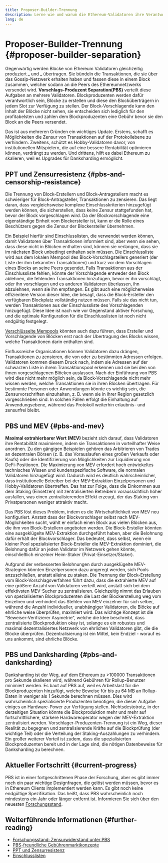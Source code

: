 ```yaml
---
title: Proposer-Builder-Trennung
description: Lerne wie und warum die Ethereum-Validatoren ihre Verantwortung für die Blockproduktion und Blockübertragung aufteilen.
lang: de
---
```


# Proposer-Builder-Trennung {#proposer-builder-separation}

Gegenwärtig werden Blöcke von Ethereum Validatoren gleichzeitig produziert _ und _ übertragen. Sie bündeln die Transaktionen, die sie über das Gossip-Netzwerk erhalten haben und fassen diese in einem Block zusammen, welcher sodann an die Peers des Ethereumnetzwerks versendet wird. **Vorschlags-Produzent Separation(PBS)** verteilt diese Aufgaben an mehrere Validatoren. Blockproduzenten werden dafür verantwortlich sein, Blöcke zu erstellen und diese den Blocküberträgern in jedem Slot zur Verfügung zu stellen. Der Block-Vorschlagende kann den Inhalt der Blöcke nicht sehen, sie entscheiden sich lediglich für den profitabelsten und zahlen dem Blockproduzenten eine Gebühr bevor sie den Block an die Peers versendet.

Das ist aus mehreren Gründen ein wichtiges Update. Erstens, schafft es Möglichkeiten die Zensur von Transaktionen auf der Protokollebene zu verhindern. Zweitens, schützt es Hobby-Validatoren davor, von institutionellen Mitspielern, die auf eine bessere Rentabilität optimieren können, verdrängt zu werden. Und drittens, hilft es dabei Ethereum zu skalieren, weil es Upgrades für Danksharding ermöglicht.

## PPT und Zensurresistenz {#pbs-and-censorship-resistance}

Die Trennung von Block-Erstellern und Block-Antragstellern macht es schwieriger für Block-Antragsteller, Transaktionen zu zensieren. Das liegt daran, dass vergleichsweise komplexe Einschlusskriterien hinzugefügt werden können, die sicherstellen, dass keine Zensur stattgefunden hat, bevor der Block vorgeschlagen wird. Da der Blockvorschlagende eine eigenständige Einheit vom Blockersteller ist, kann er die Rolle eines Beschützers gegen die Zensur der Blockersteller übernehmen.

Ein Beispiel hierfür sind Einschlusslisten, die verwendet werden können, damit Validatoren über Transaktionen informiert sind, aber wenn sie sehen, dass diese nicht in Blöcken enthalten sind, können sie verlangen, dass sie im nächsten Block unbedingt enthalten sein müssen. Die Einschlussliste wird aus dem lokalen Mempool des Block-Vorschlagstellers generiert (der Liste der ihm bekannten Transaktionen) und kurz vor dem Vorschlagen eines Blocks an seine Peers gesendet. Falls Transaktionen aus der Einschlussliste fehlen, könnte der Vorschlagende entweder den Block ablehnen, die fehlenden Transaktionen hinzufügen, bevor er ihn vorschlägt, oder ihn vorschlagen und es anderen Validatoren überlassen, ihn abzulehnen, wenn sie ihn empfangen. Es gibt auch eine möglicherweise effizientere Version dieser Idee, die besagt, dass die Block-Ersteller den verfügbaren Blockplatz vollständig nutzen müssen. Falls sie das nicht tun, werden Transaktionen aus der Einschlussliste des Vorschlagenden hinzugefügt. Diese Idee ist nach wie vor Gegenstand aktiver Forschung, und die optimale Konfiguration für die Einschlusslisten ist noch nicht endgültig festgelegt.

[Verschlüsselte Mempools](https://www.youtube.com/watch?v=fHDjgFcha0M&list=PLpktWkixc1gUqkyc1-iE6TT0RWQTBJELe&index=3) könnten auch dazu führen, dass Ersteller und Vorschlagende von Blöcken erst nach der Übertragung des Blocks wissen, welche Transaktionen darin enthalten sind.

<ExpandableCard title="Welche Arten von Zensur löst PBS auf?" eventCategory="/roadmap/pbs" eventName="clicked what kinds of censorship does PBS solve?">

Einflussreiche Organisationen können Validatoren dazu drängen, Transaktionen zu zensieren, die von oder zu bestimmten Adressen erfolgen. Validatoren kommen diesem Druck nach, indem sie Adressen auf der schwarzen Liste in ihrem Transaktionspool erkennen und sie bei den von ihnen vorgeschlagenen Blöcken auslassen. Nach der Einführung von PBS wird dies nicht mehr möglich sein, da Block-Vorschlagende nicht mehr wissen werden, welche Transaktionen sie in ihren Blöcken übertragen. Für bestimmte Personen oder Anwendungen könnte es wichtig sein, die Zensurvorschriften einzuhalten, z. B. wenn sie in ihrer Region gesetzlich vorgeschrieben sind. In solchen Fällen erfolgt die Einhaltung auf Anwendungsebene, während das Protokoll weiterhin erlaubnis- und zensurfrei bleibt.

</ExpandableCard>

## PBS und MEV {#pbs-and-mev}

**Maximal extrahierbarer Wert (MEV)** bezieht sich darauf, dass Validatoren ihre Rentabilität maximieren, indem sie Transaktionen in vorteilhafter Weise anordnen. Zu den gängigen Beispielen gehören das Arbitrieren von Trades an dezentralen Börsen (z. B. das Vorauslaufen eines großen Verkaufs oder Kaufs) oder die Identifizierung von Möglichkeiten zur Liquidierung von DeFi-Positionen. Die Maximierung von MEV erfordert hoch entwickeltes technisches Wissen und kundenspezifische Software, die normalen Validatoren hinzugefügt wird. Dadurch wird es deutlich wahrscheinlicher, dass institutionelle Betreiber bei der MEV-Extraktion Einzelpersonen und Hobby-Validatoren übertreffen. Das hat zur Folge, dass die Einkommen aus dem Staking (Einsetzen) mit zentralisierten Betreibern voraussichtlich höher ausfallen, was einen zentralisierenden Effekt erzeugt, der das Staking von Privatpersonen weniger attraktiv macht.

Das PBS löst dieses Problem, indem es die Wirtschaftlichkeit von MEV neu konfiguriert. Anstatt dass der Blockvorschlager selbst nach MEV-Möglichkeiten sucht, wählt er einfach einen Block aus vielen Blöcken aus, die ihm von Block-Erstellern angeboten werden. Die Block-Ersteller könnten eine ausgeklügelte MEV-Extraktion durchgeführt haben, aber die Belohnung dafür erhält der Blockvorschlager. Das bedeutet, dass selbst, wenn ein kleiner Pool spezialisierter Block-Ersteller die MEV-Extraktion dominiert, die Belohnung dafür an jeden Validator im Netzwerk gehen könnte, einschließlich einzelner Heim-Staker (Privat-Einsetzer/Staker).

<ExpandableCard title="Warum ist es in Ordnung, die Erstellung von Blöcken zu zentralisieren?" eventCategory="/roadmap/pbs" eventName="clicked why is it OK to centralize block building?">

Aufgrund der verbesserten Belohnungen durch ausgeklügelte MEV-Strategien könnten Einzelpersonen dazu angeregt werden, sich Pools anzuschließen, anstatt alleine zu staken. Die Trennung der Block-Erstellung vom Block-Vorschlagsverfahren führt dazu, dass die extrahierte MEV auf eine größere Anzahl von Validatoren verteilt wird, anstatt sich bei dem effektivsten MEV-Sucher zu zentralisieren. Gleichzeitig nimmt das Erlauben von spezialisierten Blockproduzenten die Last der Blockerstellung weg vom Einzelnen und verhindert das Stehlen von MEV einzelner für sich selber, während die Anzahl individueller, unabhängiger Validatoren, die Blöcke auf ehrliche weise überprüfen, maximiert wird. Das wichtige Konzept ist die "Beweiser-Verifizierer Asymetrie", welche die Idee beschreibt, dass zentralisierte Blockproduktion okay ist, solange es ein robustes und maximal dezentralisiertes Netzwerk von ehrlichen Validatoren gibt, die die Blöcke überprüfen. Dezentralisierung ist ein Mittel, kein Endziel - worauf es uns ankommt, sind ehrliche Blöcke.
</ExpandableCard>

## PBS und Danksharding {#pbs-and-danksharding}

Danksharding ist der Weg, auf dem Ethereum zu >100000 Transaktionen pro Sekunde skalieren wird, während Gebühren für Rollup-Benutzer minimiert werden. Es baut auf PBS auf, weil es Arbeitslast für die Blockproduzenten hinzufügt, welche Beweise für bis zu 64 MB an Rollup-Daten in weniger als 1 Sekunde berechnen müssen. Dies wird wahrscheinlich spezialisierte Produzenten benötigen, die dieser Aufgabe einiges an Hardware-Power zur Verfügung stellen. Nichtsdestotrotz, in der derzeitigen Situation könnte die Blockproduktion mehr und mehr auf fortschrittlichere, stärkere Hardwareoperator wegen der MEV-Extraktion zentralisiert werden. Vorschlager-Produzenten-Trennung ist ein Weg, dieser Realität zu begegnen und zentralisierende Kräfte auf die Blockprüfung (der wichtige Teil) oder die Verteilung der Staking-Auszahlungen zu verhindern. Ein großer weiterer Vorteil ist zudem, dass die spezialisierten Blockproduzenten bereit und in der Lage sind, die nötigen Datenbeweise für Danksharding zu berechnen.

## Aktueller Fortschritt {#current-progress}

PBS ist in einer fortgeschrittenen Phase der Forschung, aber es gibt immer noch ein paar wichtige Designfragen, die gelöst werden müssen, bevor es in Ethereum Clients implementiert werden kann. Es gibt noch keine endgültige Spezifikation. Das heißt, dass PBS wahrscheinlich noch mindestens ein Jahr oder länger entfernt ist. Informieren Sie sich über den neuesten [Forschungsstand](https://notes.ethereum.org/@vbuterin/pbs_zensur_resistance).

## Weiterführende Informationen {#further-reading}

- [Forschungsstand: Zensurwiderstand unter PBS](https://notes.ethereum.org/@vbuterin/pbs_censorship_resistance)
- [PBS-freundliche Gebührenmarktkonzepte](https://ethresear.ch/t/proposer-block-builder-separation-friendly-fee-market-designs/9725)
- [PPT und Zensurresistenz](https://notes.ethereum.org/@fradamt/H1TsYRfJc#Secondary-auctions)
- [Einschlusslisten](https://notes.ethereum.org/@fradamt/H1ZqdtrBF)
